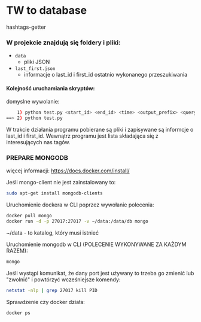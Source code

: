 # TW to database

hashtags-getter

### W projekcie znajdują się foldery i pliki:
*  ```data```
   *  pliki JSON
*  ```last_first.json```
   *  informacje o last_id i first_id ostatnio wykonanego przeszukiwania


#### Kolejność uruchamiania skryptów:
domyslne wywolanie:
```sh
    1) python test.py <start_id> <end_id> <time> <output_prefix> <query>
==> 2) python test.py
```


W trakcie działania programu pobierane są pliki i zapisywane są informcje o last_id i first_id. Wewnątrz programu jest lista składająca się z interesujących nas tagów.


### PREPARE MONGODB
więcej informacji: https://docs.docker.com/install/

Jeśli mongo-client nie jest zainstalowany to:
```sh
sudo apt-get install mongodb-clients 
```

Uruchomienie dockera w CLI poprzez wywołanie polecenia:
```sh
docker pull mongo
docker run -d -p 27017:27017 -v ~/data:/data/db mongo
```

~/data - to katalog, który musi istnieć


Uruchomienie mongodb w CLI (POLECENIE WYKONYWANE ZA KAŻDYM RAZEM):
```sh
mongo
```


Jeśli wystąpi komunikat, że dany port jest używany to trzeba go zmienić lub "zwolnić" i powtórzyć wcześniejsze komendy:
```sh
netstat -nlp | grep 27017 kill PID
```

Sprawdzenie czy docker działa:
```sh
docker ps
```
